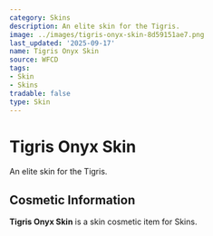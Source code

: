 ```yaml
---
category: Skins
description: An elite skin for the Tigris.
image: ../images/tigris-onyx-skin-8d59151ae7.png
last_updated: '2025-09-17'
name: Tigris Onyx Skin
source: WFCD
tags:
- Skin
- Skins
tradable: false
type: Skin
---
```


# Tigris Onyx Skin

An elite skin for the Tigris.

## Cosmetic Information

**Tigris Onyx Skin** is a skin cosmetic item for Skins.

